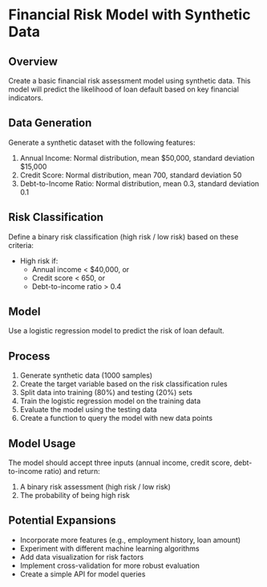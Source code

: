 # Financial Risk Model with Synthetic Data

## Overview
Create a basic financial risk assessment model using synthetic data. This model will predict the likelihood of loan default based on key financial indicators.

## Data Generation
Generate a synthetic dataset with the following features:
1. Annual Income: Normal distribution, mean $50,000, standard deviation $15,000
2. Credit Score: Normal distribution, mean 700, standard deviation 50
3. Debt-to-Income Ratio: Normal distribution, mean 0.3, standard deviation 0.1

## Risk Classification
Define a binary risk classification (high risk / low risk) based on these criteria:
- High risk if:
  - Annual income < $40,000, or
  - Credit score < 650, or
  - Debt-to-income ratio > 0.4

## Model
Use a logistic regression model to predict the risk of loan default.

## Process
1. Generate synthetic data (1000 samples)
2. Create the target variable based on the risk classification rules
3. Split data into training (80%) and testing (20%) sets
4. Train the logistic regression model on the training data
5. Evaluate the model using the testing data
6. Create a function to query the model with new data points

## Model Usage
The model should accept three inputs (annual income, credit score, debt-to-income ratio) and return:
1. A binary risk assessment (high risk / low risk)
2. The probability of being high risk

## Potential Expansions
- Incorporate more features (e.g., employment history, loan amount)
- Experiment with different machine learning algorithms
- Add data visualization for risk factors
- Implement cross-validation for more robust evaluation
- Create a simple API for model queries
